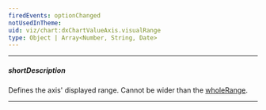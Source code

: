 ```yaml
---
firedEvents: optionChanged
notUsedInTheme: 
uid: viz/chart:dxChartValueAxis.visualRange
type: Object | Array<Number, String, Date>
---
```

---
##### shortDescription
Defines the axis' displayed range. Cannot be wider than the [wholeRange](/api-reference/10%20UI%20Components/dxChart/1%20Configuration/valueAxis/wholeRange '/Documentation/ApiReference/UI_Components/dxChart/Configuration/valueAxis/wholeRange/').

---
